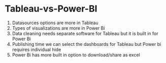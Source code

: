 # Tableau-vs-Power-BI
1) Datasources options are more in Tableau
2) Types of visualizations are more in Power Bi
3) Data cleaning needs separate software for Tableau but it is built in for Power Bi
4) Publishing time we can select the dashboards for Tableau but Power bi requires individual hide
5) Power Bi has more built in option to download/share as excel
